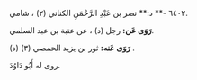 ٦٤٠٢ -** د:** نصر بن عَبْدِ الرَّحْمَنِ الكناني (٢) ، شامي.

**رَوَى عَن:** رجل (د) ، عن عتبة بن عبد السلمي.

**رَوَى عَنه:** ثور بن يزيد الحمصي (٣) (د) .

روى له أَبُو دَاوُدَ.